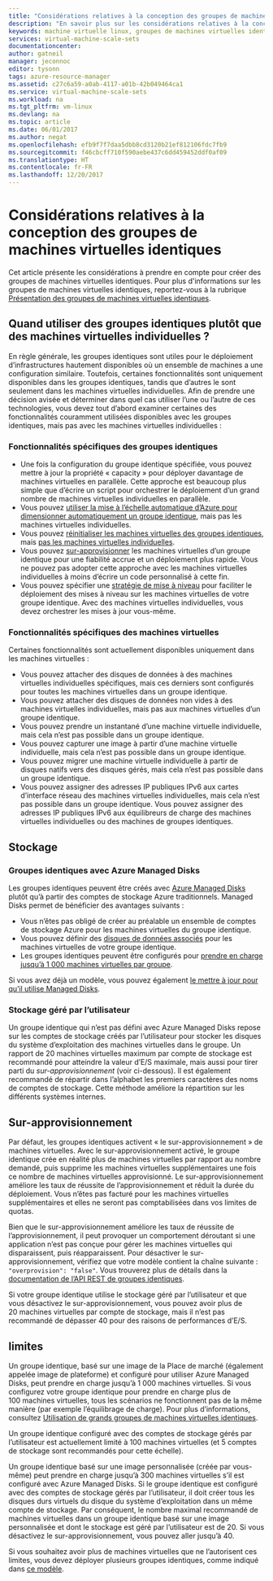 ```yaml
---
title: "Considérations relatives à la conception des groupes de machines virtuelles identiques Azure | Microsoft Docs"
description: "En savoir plus sur les considérations relatives à la conception des groupes de machines virtuelles identiques Azure"
keywords: machine virtuelle linux, groupes de machines virtuelles identiques
services: virtual-machine-scale-sets
documentationcenter: 
author: gatneil
manager: jeconnoc
editor: tysonn
tags: azure-resource-manager
ms.assetid: c27c6a59-a0ab-4117-a01b-42b049464ca1
ms.service: virtual-machine-scale-sets
ms.workload: na
ms.tgt_pltfrm: vm-linux
ms.devlang: na
ms.topic: article
ms.date: 06/01/2017
ms.author: negat
ms.openlocfilehash: efb9f7f7daa5dbb8cd3120b21ef812106fdc7fb9
ms.sourcegitcommit: f46cbcff710f590aebe437c6dd459452ddf0af09
ms.translationtype: HT
ms.contentlocale: fr-FR
ms.lasthandoff: 12/20/2017
---
```

# <a name="design-considerations-for-scale-sets"></a>Considérations relatives à la conception des groupes de machines virtuelles identiques
Cet article présente les considérations à prendre en compte pour créer des groupes de machines virtuelles identiques. Pour plus d'informations sur les groupes de machines virtuelles identiques, reportez-vous à la rubrique [Présentation des groupes de machines virtuelles identiques](virtual-machine-scale-sets-overview.md).

## <a name="when-to-use-scale-sets-instead-of-virtual-machines"></a>Quand utiliser des groupes identiques plutôt que des machines virtuelles individuelles ?
En règle générale, les groupes identiques sont utiles pour le déploiement d’infrastructures hautement disponibles où un ensemble de machines a une configuration similaire. Toutefois, certaines fonctionnalités sont uniquement disponibles dans les groupes identiques, tandis que d’autres le sont seulement dans les machines virtuelles individuelles. Afin de prendre une décision avisée et déterminer dans quel cas utiliser l’une ou l’autre de ces technologies, vous devez tout d’abord examiner certaines des fonctionnalités couramment utilisées disponibles avec les groupes identiques, mais pas avec les machines virtuelles individuelles :

### <a name="scale-set-specific-features"></a>Fonctionnalités spécifiques des groupes identiques

- Une fois la configuration du groupe identique spécifiée, vous pouvez mettre à jour la propriété « capacity » pour déployer davantage de machines virtuelles en parallèle. Cette approche est beaucoup plus simple que d’écrire un script pour orchestrer le déploiement d’un grand nombre de machines virtuelles individuelles en parallèle.
- Vous pouvez [utiliser la mise à l’échelle automatique d’Azure pour dimensionner automatiquement un groupe identique](./virtual-machine-scale-sets-autoscale-overview.md), mais pas les machines virtuelles individuelles.
- Vous pouvez [réinitialiser les machines virtuelles des groupes identiques](https://docs.microsoft.com/rest/api/virtualmachinescalesets/manage-a-vm), mais [pas les machines virtuelles individuelles](https://docs.microsoft.com/rest/api/compute/virtualmachines).
- Vous pouvez [sur-approvisionner](./virtual-machine-scale-sets-design-overview.md) les machines virtuelles d’un groupe identique pour une fiabilité accrue et un déploiement plus rapide. Vous ne pouvez pas adopter cette approche avec les machines virtuelles individuelles à moins d’écrire un code personnalisé à cette fin.
- Vous pouvez spécifier une [stratégie de mise à niveau](./virtual-machine-scale-sets-upgrade-scale-set.md) pour faciliter le déploiement des mises à niveau sur les machines virtuelles de votre groupe identique. Avec des machines virtuelles individuelles, vous devez orchestrer les mises à jour vous-même.

### <a name="vm-specific-features"></a>Fonctionnalités spécifiques des machines virtuelles

Certaines fonctionnalités sont actuellement disponibles uniquement dans les machines virtuelles :

- Vous pouvez attacher des disques de données à des machines virtuelles individuelles spécifiques, mais ces derniers sont configurés pour toutes les machines virtuelles dans un groupe identique.
- Vous pouvez attacher des disques de données non vides à des machines virtuelles individuelles, mais pas aux machines virtuelles d’un groupe identique.
- Vous pouvez prendre un instantané d’une machine virtuelle individuelle, mais cela n’est pas possible dans un groupe identique.
- Vous pouvez capturer une image à partir d’une machine virtuelle individuelle, mais cela n’est pas possible dans un groupe identique.
- Vous pouvez migrer une machine virtuelle individuelle à partir de disques natifs vers des disques gérés, mais cela n’est pas possible dans un groupe identique.
- Vous pouvez assigner des adresses IP publiques IPv6 aux cartes d’interface réseau des machines virtuelles individuelles, mais cela n’est pas possible dans un groupe identique. Vous pouvez assigner des adresses IP publiques IPv6 aux équilibreurs de charge des machines virtuelles individuelles ou des machines de groupes identiques.

## <a name="storage"></a>Stockage

### <a name="scale-sets-with-azure-managed-disks"></a>Groupes identiques avec Azure Managed Disks
Les groupes identiques peuvent être créés avec [Azure Managed Disks](../virtual-machines/windows/managed-disks-overview.md) plutôt qu’à partir des comptes de stockage Azure traditionnels. Managed Disks permet de bénéficier des avantages suivants :
- Vous n’êtes pas obligé de créer au préalable un ensemble de comptes de stockage Azure pour les machines virtuelles du groupe identique.
- Vous pouvez définir des [disques de données associés](virtual-machine-scale-sets-attached-disks.md) pour les machines virtuelles de votre groupe identique.
- Les groupes identiques peuvent être configurés pour [prendre en charge jusqu’à 1 000 machines virtuelles par groupe](virtual-machine-scale-sets-placement-groups.md). 

Si vous avez déjà un modèle, vous pouvez également [le mettre à jour pour qu’il utilise Managed Disks](virtual-machine-scale-sets-convert-template-to-md.md).

### <a name="user-managed-storage"></a>Stockage géré par l’utilisateur
Un groupe identique qui n’est pas défini avec Azure Managed Disks repose sur les comptes de stockage créés par l’utilisateur pour stocker les disques du système d’exploitation des machines virtuelles dans le groupe. Un rapport de 20 machines virtuelles maximum par compte de stockage est recommandé pour atteindre la valeur d’E/S maximale, mais aussi pour tirer parti du _sur-approvisionnement_ (voir ci-dessous). Il est également recommandé de répartir dans l’alphabet les premiers caractères des noms de comptes de stockage. Cette méthode améliore la répartition sur les différents systèmes internes. 


## <a name="overprovisioning"></a>Sur-approvisionnement
Par défaut, les groupes identiques activent « le sur-approvisionnement » de machines virtuelles. Avec le sur-approvisionnement activé, le groupe identique crée en réalité plus de machines virtuelles par rapport au nombre demandé, puis supprime les machines virtuelles supplémentaires une fois ce nombre de machines virtuelles approvisionné. Le sur-approvisionnement améliore les taux de réussite de l’approvisionnement et réduit la durée du déploiement. Vous n’êtes pas facturé pour les machines virtuelles supplémentaires et elles ne seront pas comptabilisées dans vos limites de quotas.

Bien que le sur-approvisionnement améliore les taux de réussite de l’approvisionnement, il peut provoquer un comportement déroutant si une application n’est pas conçue pour gérer les machines virtuelles qui disparaissent, puis réapparaissent. Pour désactiver le sur-approvisionnement, vérifiez que votre modèle contient la chaîne suivante : `"overprovision": "false"`. Vous trouverez plus de détails dans la [documentation de l’API REST de groupes identiques](/rest/api/virtualmachinescalesets/create-or-update-a-set).

Si votre groupe identique utilise le stockage géré par l’utilisateur et que vous désactivez le sur-approvisionnement, vous pouvez avoir plus de 20 machines virtuelles par compte de stockage, mais il n’est pas recommandé de dépasser 40 pour des raisons de performances d’E/S. 

## <a name="limits"></a>limites
Un groupe identique, basé sur une image de la Place de marché (également appelée image de plateforme) et configuré pour utiliser Azure Managed Disks, peut prendre en charge jusqu’à 1 000 machines virtuelles. Si vous configurez votre groupe identique pour prendre en charge plus de 100 machines virtuelles, tous les scénarios ne fonctionnent pas de la même manière (par exemple l’équilibrage de charge). Pour plus d’informations, consultez [Utilisation de grands groupes de machines virtuelles identiques](virtual-machine-scale-sets-placement-groups.md). 

Un groupe identique configuré avec des comptes de stockage gérés par l’utilisateur est actuellement limité à 100 machines virtuelles (et 5 comptes de stockage sont recommandés pour cette échelle).

Un groupe identique basé sur une image personnalisée (créée par vous-même) peut prendre en charge jusqu’à 300 machines virtuelles s’il est configuré avec Azure Managed Disks. Si le groupe identique est configuré avec des comptes de stockage gérés par l’utilisateur, il doit créer tous les disques durs virtuels du disque du système d’exploitation dans un même compte de stockage. Par conséquent, le nombre maximal recommandé de machines virtuelles dans un groupe identique basé sur une image personnalisée et dont le stockage est géré par l’utilisateur est de 20. Si vous désactivez le sur-approvisionnement, vous pouvez aller jusqu’à 40.

Si vous souhaitez avoir plus de machines virtuelles que ne l’autorisent ces limites, vous devez déployer plusieurs groupes identiques, comme indiqué dans [ce modèle](https://github.com/Azure/azure-quickstart-templates/tree/master/301-custom-images-at-scale).

